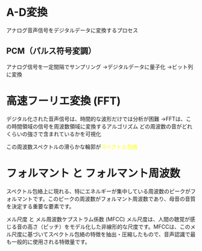 # A-D変換
アナログ音声信号をデジタルデータに変換するプロセス
## PCM（パルス符号変調）
アナログ信号を一定間隔でサンプリング
→デジタルデータに量子化
→ビット列に変換
# 高速フーリエ変換 (FFT) 
デジタル化された音声信号は、時間的な波形だけでは分析が困難
→FFTは、この時間領域の信号を周波数領域に変換するアルゴリズム
どの周波数の音がどれくらいの強さで含まれているかを可視化

この周波数スペクトルの滑らかな輪郭が<font color="#ffff00">スペクトル包絡</font>
# フォルマント と フォルマント周波数
スペクトル包絡上に現れる、特にエネルギーが集中している周波数のピークがフォルマントです。このピークの周波数がフォルマント周波数であり、母音の音質を決定する重要な要素です。

メル尺度 と メル周波数ケプストラム係数 (MFCC)
メル尺度は、人間の聴覚が感じる音の高さ（ピッチ）をモデル化した非線形的な尺度です。MFCCは、このメル尺度に基づいてスペクトル包絡の特徴を抽出・圧縮したもので、音声認識で最も一般的に使用される特徴量です。
